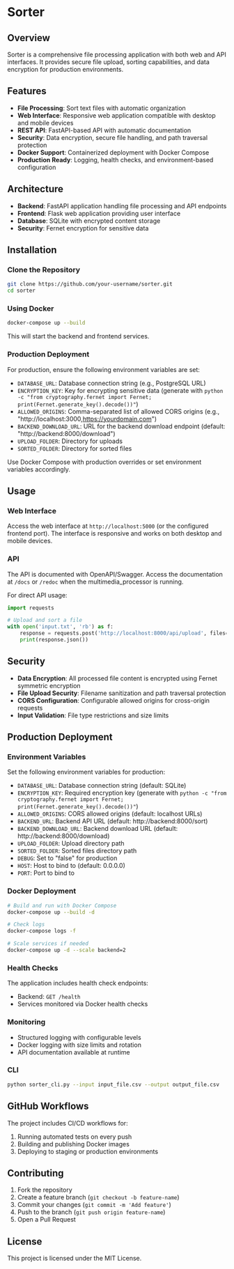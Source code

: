 # Sorter

## Overview

Sorter is a comprehensive file processing application with both web and API interfaces. It provides secure file upload, sorting capabilities, and data encryption for production environments.

## Features

- **File Processing**: Sort text files with automatic organization
- **Web Interface**: Responsive web application compatible with desktop and mobile devices
- **REST API**: FastAPI-based API with automatic documentation
- **Security**: Data encryption, secure file handling, and path traversal protection
- **Docker Support**: Containerized deployment with Docker Compose
- **Production Ready**: Logging, health checks, and environment-based configuration

## Architecture

- **Backend**: FastAPI application handling file processing and API endpoints
- **Frontend**: Flask web application providing user interface
- **Database**: SQLite with encrypted content storage
- **Security**: Fernet encryption for sensitive data

## Installation

### Clone the Repository

```bash
git clone https://github.com/your-username/sorter.git
cd sorter
````

### Using Docker

```bash
docker-compose up --build
```

This will start the backend and frontend services.

### Production Deployment

For production, ensure the following environment variables are set:

- `DATABASE_URL`: Database connection string (e.g., PostgreSQL URL)
- `ENCRYPTION_KEY`: Key for encrypting sensitive data (generate with `python -c "from cryptography.fernet import Fernet; print(Fernet.generate_key().decode())"`)
- `ALLOWED_ORIGINS`: Comma-separated list of allowed CORS origins (e.g., "http://localhost:3000,https://yourdomain.com")
- `BACKEND_DOWNLOAD_URL`: URL for the backend download endpoint (default: "http://backend:8000/download")
- `UPLOAD_FOLDER`: Directory for uploads
- `SORTED_FOLDER`: Directory for sorted files

Use Docker Compose with production overrides or set environment variables accordingly.

## Usage

### Web Interface

Access the web interface at `http://localhost:5000` (or the configured frontend port). The interface is responsive and works on both desktop and mobile devices.

### API

The API is documented with OpenAPI/Swagger. Access the documentation at `/docs` or `/redoc` when the multimedia_processor is running.

For direct API usage:

```python
import requests

# Upload and sort a file
with open('input.txt', 'rb') as f:
    response = requests.post('http://localhost:8000/api/upload', files={'file': f})
    print(response.json())
```

## Security

- **Data Encryption**: All processed file content is encrypted using Fernet symmetric encryption
- **File Upload Security**: Filename sanitization and path traversal protection
- **CORS Configuration**: Configurable allowed origins for cross-origin requests
- **Input Validation**: File type restrictions and size limits

## Production Deployment

### Environment Variables

Set the following environment variables for production:

- `DATABASE_URL`: Database connection string (default: SQLite)
- `ENCRYPTION_KEY`: Required encryption key (generate with `python -c "from cryptography.fernet import Fernet; print(Fernet.generate_key().decode())"`)
- `ALLOWED_ORIGINS`: CORS allowed origins (default: localhost URLs)
- `BACKEND_URL`: Backend API URL (default: http://backend:8000/sort)
- `BACKEND_DOWNLOAD_URL`: Backend download URL (default: http://backend:8000/download)
- `UPLOAD_FOLDER`: Upload directory path
- `SORTED_FOLDER`: Sorted files directory path
- `DEBUG`: Set to "false" for production
- `HOST`: Host to bind to (default: 0.0.0.0)
- `PORT`: Port to bind to

### Docker Deployment

```bash
# Build and run with Docker Compose
docker-compose up --build -d

# Check logs
docker-compose logs -f

# Scale services if needed
docker-compose up -d --scale backend=2
```

### Health Checks

The application includes health check endpoints:
- Backend: `GET /health`
- Services monitored via Docker health checks

### Monitoring

- Structured logging with configurable levels
- Docker logging with size limits and rotation
- API documentation available at runtime

### CLI

```bash
python sorter_cli.py --input input_file.csv --output output_file.csv
```

## GitHub Workflows

The project includes CI/CD workflows for:

1. Running automated tests on every push
2. Building and publishing Docker images
3. Deploying to staging or production environments

## Contributing

1. Fork the repository
2. Create a feature branch (`git checkout -b feature-name`)
3. Commit your changes (`git commit -m 'Add feature'`)
4. Push to the branch (`git push origin feature-name`)
5. Open a Pull Request

## License

This project is licensed under the MIT License.
